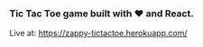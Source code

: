 ### Tic Tac Toe game built with :hearts: and React.
Live at: https://zappy-tictactoe.herokuapp.com/


